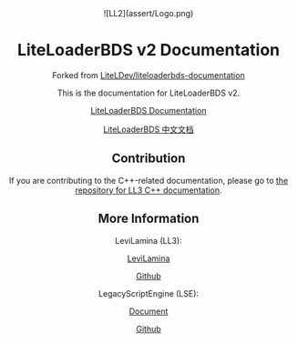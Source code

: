 <center>
![LL2](assert/Logo.png)

# LiteLoaderBDS v2 Documentation

Forked from [LiteLDev/liteloaderbds-documentation](https://github.com/LiteLDev/liteloaderbds-documentation)

This is the documentation for LiteLoaderBDS v2.

[LiteLoaderBDS Documentation](https://baethovo.github.io/LL2-Document/en)

[LiteLoaderBDS 中文文档](https://baethovo.github.io/LL2-Document/zh-Hans/)

## Contribution

If you are contributing to the C++-related documentation, please go to [the repository for LL3 C++ documentation](https://levilamina.liteldev.com/api/).

## More Information

LeviLamina (LL3):

[LeviLamina](https://levilamina.liteldev.com/)

[Github](https://github.com/LiteLDev/LeviLamina)

LegacyScriptEngine (LSE):

[Document](https://lse.liteldev.com/)

[Github](https://github.com/LiteLDev/LegacyScriptEngine)

</center>
